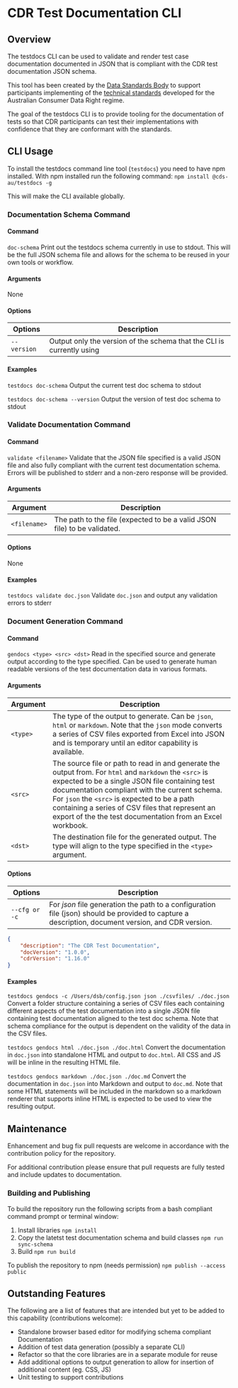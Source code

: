 # CDR Test Documentation CLI

## Overview

The testdocs CLI can be used to validate and render test case documentation documented in JSON that is compliant with the CDR test documentation JSON schema.

This tool has been created by the [Data Standards Body](https://consumerdatastandards.gov.au/) to support participants implementing of the [technical standards](https://github.com/ConsumerDataStandardsAustralia/standards) developed for the Australian Consumer Data Right regime.

The goal of the testdocs CLI is to provide tooling for the documentation of tests so that CDR participants can test their implementations with confidence that they are conformant with the standards.

## CLI Usage

To install the testdocs command line tool (`testdocs`) you need to have npm installed.  With npm installed run the following command:
`npm install @cds-au/testdocs -g`

This will make the CLI available globally.

### Documentation Schema Command

#### Command

`doc-schema`
Print out the testdocs schema currently in use to stdout.  This will be the full JSON schema file and allows for the schema to be reused in your own tools or workflow.

#### Arguments

None

#### Options

|Options|Description|
|-|-|
|`--version`| Output only the version of the schema that the CLI is currently using|

#### Examples

`testdocs doc-schema`
Output the current test doc schema to stdout

`testdocs doc-schema --version`
Output the version of test doc schema to stdout

### Validate Documentation Command

#### Command

`validate <filename>`
Validate that the JSON file specified is a valid JSON file and also fully compliant with the current test documentation schema.  Errors will be published to stderr and a non-zero response will be provided.

#### Arguments

|Argument|Description|
|-|-|
|`<filename>`| The path to the file (expected to be a valid JSON file) to be validated.|

#### Options

None

#### Examples

`testdocs validate doc.json`
Validate `doc.json` and output any validation errors to stderr


### Document Generation Command

#### Command

`gendocs <type> <src> <dst>`
Read in the specified source and generate output according to the type specified.  Can be used to generate human readable versions of the test documentation data in various formats.

#### Arguments

|Argument|Description|
|-|-|
|`<type>`| The type of the output to generate.  Can be `json`, `html` or `markdown`.  Note that the `json` mode converts a series of CSV files exported from Excel into JSON and is temporary until an editor capability is available.|
|`<src>`| The source file or path to read in and generate the output from.  For `html` and `markdown` the `<src>` is expected to be a single JSON file containing test documentation compliant with the current schema.  For `json` the `<src>` is expected to be a path containing a series of CSV files that represent an export of the the test documentation from an Excel workbook.|
|`<dst>`| The destination file for the generated output.  The type will align to the type specified in the `<type>` argument. |

#### Options
|Options|Description|
|-|-|
|`--cfg or -c`| For *json* file generation the path to a configuration file (json) should  be provided to capture a description, document version, and CDR version.

```json
{
    "description": "The CDR Test Documentation",
    "docVersion": "1.0.0",
    "cdrVersion": "1.16.0"
}
```

#### Examples

`testdocs gendocs -c /Users/dsb/config.json json ./csvfiles/ ./doc.json`
Convert a folder structure containing a series of CSV files each containing different aspects of the test documentation into a single JSON file containing test documentation aligned to the test doc schema.  Note that schema compliance for the output is dependent on the validity of the data in the CSV files.

`testdocs gendocs html ./doc.json ./doc.html`
Convert the documentation in `doc.json` into standalone HTML and output to `doc.html`.  All CSS and JS will be inline in the resulting HTML file.

`testdocs gendocs markdown ./doc.json ./doc.md`
Convert the documentation in `doc.json` into Markdown and output to `doc.md`.  Note that some HTML statements will be included in the markdown so a markdown renderer that supports inline HTML is expected to be used to view the resulting output.

## Maintenance

Enhancement and bug fix pull requests are welcome in accordance with the contribution policy for the repository.

For additional contribution please ensure that pull requests are fully tested and include updates to documentation.

### Building and Publishing

To build the repository run the following scripts from a bash compliant command prompt or terminal window:
1. Install libraries
`npm install`
2. Copy the latetst test documentation schema and build classes
`npm run sync-schema`
3. Build
`npm run build`

To publish the repository to npm (needs permission)
`npm publish --access public`

## Outstanding Features

The following are a list of features that are intended but yet to be added to this capability (contributions welcome):

* Standalone browser based editor for modifying schema compliant Documentation
* Addition of test data generation (possibly a separate CLI)
* Refactor so that the core libraries are in a separate module for reuse
* Add additional options to output generation to allow for insertion of additional content (eg. CSS, JS)
* Unit testing to support contributions
